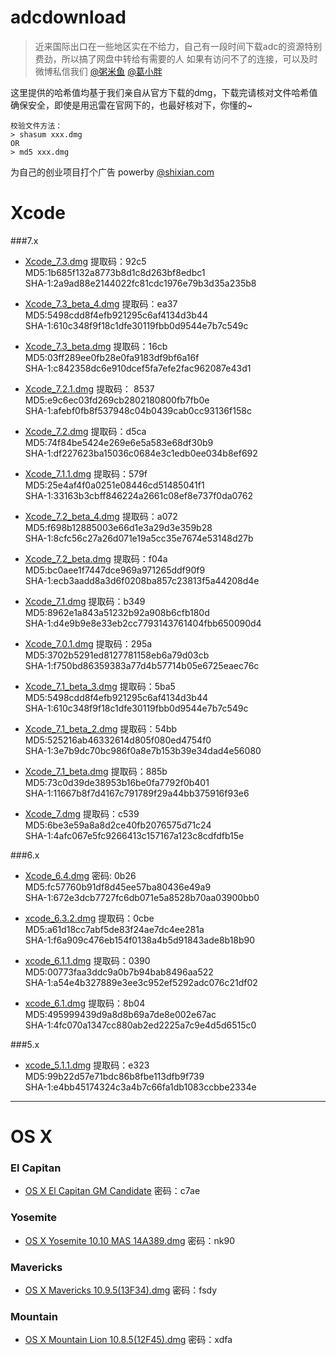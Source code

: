 adcdownload
===========
>近来国际出口在一些地区实在不给力，自己有一段时间下载adc的资源特别费劲，所以搞了网盘中转给有需要的人
如果有访问不了的连接，可以及时微博私信我们 [@粥米鱼](http://weibo.com/bcker) [@葛小胖](http://weibo.com/1887872152)


这里提供的哈希值均基于我们亲自从官方下载的dmg，下载完请核对文件哈希值确保安全，即使是用迅雷在官网下的，也最好核对下，你懂的~
    
    校验文件方法：
    > shasum xxx.dmg
    OR
    > md5 xxx.dmg
    


为自己的创业项目打个广告 powerby [@shixian.com](http://shixian.com?f=adcdownload)


Xcode
====

###7.x


- [Xcode_7.3.dmg](https://yunpan.cn/cY48nVBwHc37b) 提取码：92c5 <br/>
  MD5:1b685f132a8773b8d1c8d263bf8edbc1 <br/>
  SHA-1:2a9ad88e2144022fc81cdc1976e79b3d35a235b8

- [Xcode_7.3_beta_4.dmg](https://yunpan.cn/cxzs9hTGAPp6S) 提取码：ea37 <br/>
  MD5:5498cdd8f4efb921295c6af4134d3b44 <br/>
  SHA-1:610c348f9f18c1dfe30119fbb0d9544e7b7c549c

- [Xcode_7.3_beta.dmg](https://yunpan.cn/crfZD8WkfYptn) 提取码：16cb <br/>
  MD5:03ff289ee0fb28e0fa9183df9bf6a16f <br/>
  SHA-1:c842358dc6e910dcef5fa7efe2fac962087e43d1


- [Xcode_7.2.1.dmg](https://yunpan.cn/cxzstpuTBq2Yq) 提取码： 8537 <br/>
  MD5:e9c6ec03fd269cb2802180800fb7fb0e <br/>
  SHA-1:afebf0fb8f537948c04b0439cab0cc93136f158c

- [Xcode_7.2.dmg](http://yunpan.cn/c3BDDzgNSeN2B) 提取码：d5ca <br/>
  MD5:74f84be5424e269e6e5a583e68df30b9 <br/>
  SHA-1:df227623ba15036c0684e3c1edb0ee034b8ef692

- [Xcode_7.1.1.dmg](http://yunpan.cn/cLFWaV5W4zLL7) 提取码：579f <br/>
  MD5:25e4af4f0a0251e08446cd51485041f1 <br/>
  SHA-1:33163b3cbff846224a2661c08ef8e737f0da0762

- [Xcode_7.2_beta_4.dmg](http://yunpan.cn/c3HigfqqReGE2) 提取码：a072 <br/>
  MD5:f698b12885003e66d1e3a29d3e359b28 <br/>
  SHA-1:8cfc56c27a26d071e19a5cc35e7674e53148d27b

- [Xcode_7.2_beta.dmg](http://yunpan.cn/cFzE6yJzrRrz9) 提取码：f04a <br/>
  MD5:bc0aee1f7447dce969a971265ddf90f9 <br/>
  SHA-1:ecb3aadd8a3d6f0208ba857c23813f5a44208d4e

- [Xcode_7.1.dmg](http://yunpan.cn/cFBqSGQ99mkjP) 提取码：b349 <br/>
  MD5:8962e1a843a51232b92a908b6cfb180d <br/>
  SHA-1:d4e9b9e8e33eb2cc7793143761404fbb650090d4

- [Xcode_7.0.1.dmg](http://yunpan.cn/cH2tKSUJbSaya) 提取码：295a <br/>
  MD5:3702b5291ed8127781158eb6a79d03cb <br/>
  SHA-1:f750bd86359383a77d4b57714b05e6725eaec76c

- [Xcode_7.1_beta_3.dmg](http://yunpan.cn/cH4pGcZR6359C) 提取码：5ba5 <br/>
  MD5:5498cdd8f4efb921295c6af4134d3b44 <br/>
  SHA-1:610c348f9f18c1dfe30119fbb0d9544e7b7c549c

- [Xcode_7.1_beta_2.dmg](http://yunpan.cn/cHL4bc3BJtiIy) 提取码：54bb <br/>
  MD5:525216ab46332614d805f080ed4754f0 <br/>
  SHA-1:3e7b9dc70bc986f0a8e7b153b39e34dad4e56080
 
- [Xcode_7.1_beta.dmg](http://yunpan.cn/cHfgvc7VwpR32) 提取码：885b <br/>
  MD5:73c0d39de38953b16be0fa7792f0b401 <br/>
  SHA-1:11667b8f7d4167c791789f29a44bb375916f93e6
 
- [Xcode_7.dmg](http://yunpan.cn/cHw4PYAUZZrGZ) 提取码：c539 <br/>
  MD5:6be3e59a8a8d2ce40fb2076575d71c24 <br/>
  SHA-1:4afc067e5fc9266413c157167a123c8cdfdfb15e

###6.x

- [Xcode_6.4.dmg](http://yunpan.cn/cHw4F8gXebcA4) 密码: 0b26 <br/>
  MD5:fc57760b91df8d45ee57ba80436e49a9 <br/>
  SHA-1:672e3dcb7727fc6db071e5a8528b70aa03900bb0

- [xcode_6.3.2.dmg](http://yunpan.cn/cHQQNVvmqitGb) 提取码：0cbe <br/>
  MD5:a61d18cc7abf5de83f24ae7dc4ee281a <br/>
  SHA-1:f6a909c476eb154f0138a4b5d91843ade8b18b90
  
- [xcode_6.1.1.dmg](http://yunpan.cn/cHw4muZ3nbzHC) 提取码：0390 <br/>
  MD5:00773faa3ddc9a0b7b94bab8496aa522 <br/>
  SHA-1:a54e4b327889e3ee3c952ef5292adc076c21df02

- [xcode_6.1.dmg](http://yunpan.cn/cHw4cSXdTGYEn) 提取码：8b04 <br/>
  MD5:495999439d9a8d8b69a7de8e002e67ac <br/>
  SHA-1:4fc070a1347cc880ab2ed2225a7c9e4d5d6515c0

###5.x

- [xcode_5.1.1.dmg](http://yunpan.cn/cHcMmuXkUms7K) 提取码：e323 <br/>
  MD5:99b22d57e71bdc86b8fbe113dfb9f739 <br/>
  SHA-1:e4bb45174324c3a4b7c66fa1db1083ccbbe2334e


- - - -
OS X
====

### El Capitan

- [OS X El Capitan GM Candidate](http://yunpan.cn/cHw48r8Lhi9nh) 密码：c7ae

### Yosemite

- [OS X Yosemite 10.10 MAS 14A389.dmg](http://pan.baidu.com/s/1i3y1paP) 密码：nk90

### Mavericks
- [OS X Mavericks 10.9.5(13F34).dmg](http://pan.baidu.com/s/1qWI5MhQ) 密码：fsdy

### Mountain

- [OS X Mountain Lion 10.8.5(12F45).dmg](http://pan.baidu.com/s/1o6zCWEA) 密码：xdfa
